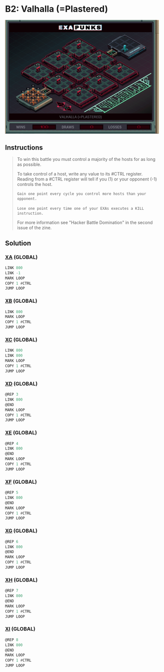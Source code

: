 # B2: Valhalla (=Plastered)
<div align='center'><img src='PB027.gif' /></div>

## Instructions
>To win this battle you must control a majority of the hosts for as long as possible. 
>
>To take control of a host, write any value to its #CTRL register. Reading from a #CTRL register will tell if you (1) or your opponent (-1) controls the host.
>
>     Gain one point every cycle you control more hosts than your opponent.
>
>     Lose one point every time one of your EXAs executes a KILL instruction.
>
>For more information see "Hacker Battle Domination" in the second issue of the zine.

## Solution

### [XA](XA.exa) (GLOBAL)
```asm
LINK 800
LINK -1
MARK LOOP
COPY 1 #CTRL
JUMP LOOP
```

### [XB](XB.exa) (GLOBAL)
```asm
LINK 800
MARK LOOP
COPY 1 #CTRL
JUMP LOOP
```

### [XC](XC.exa) (GLOBAL)
```asm
LINK 800
LINK 800
MARK LOOP
COPY 1 #CTRL
JUMP LOOP
```

### [XD](XD.exa) (GLOBAL)
```asm
@REP 3
LINK 800
@END
MARK LOOP
COPY 1 #CTRL
JUMP LOOP
```

### [XE](XE.exa) (GLOBAL)
```asm
@REP 4
LINK 800
@END
MARK LOOP
COPY 1 #CTRL
JUMP LOOP
```

### [XF](XF.exa) (GLOBAL)
```asm
@REP 5
LINK 800
@END
MARK LOOP
COPY 1 #CTRL
JUMP LOOP
```

### [XG](XG.exa) (GLOBAL)
```asm
@REP 6
LINK 800
@END
MARK LOOP
COPY 1 #CTRL
JUMP LOOP
```

### [XH](XH.exa) (GLOBAL)
```asm
@REP 7
LINK 800
@END
MARK LOOP
COPY 1 #CTRL
JUMP LOOP
```

### [XI](XI.exa) (GLOBAL)
```asm
@REP 8
LINK 800
@END
MARK LOOP
COPY 1 #CTRL
JUMP LOOP
```
